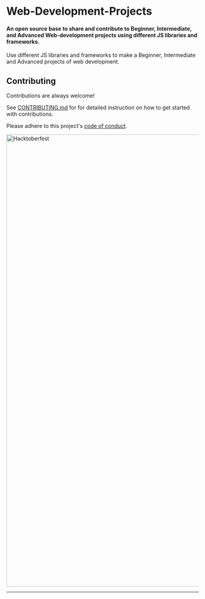 # Web-Development-Projects

#### An open source base to share and contribute to Beginner, Intermediate, and Advanced Web-development projects using different JS libraries and frameworks.

Use different JS libraries and frameworks to make a Beginner, Intermediate and Advanced projects of web development.

## Contributing

Contributions are always welcome!

See [CONTRIBUTING.md][1] for for detailed instruction on how to get started with contributions.

Please adhere to this project's [code of conduct][2].

<img width="1181" alt="Hacktoberfest" src="https://user-images.githubusercontent.com/101264150/195827753-8c2dbdef-c34c-41da-8c45-0b3e9164eaa1.png">

---

[1]: ./CONTRIBUTING.md "CONTRIBUTING.md"
[2]: ./CODE_OF_CONDUCT.md "CODE_OF_CONDUCT.md"
